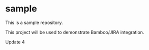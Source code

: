 sample
======

This is a sample repository.

This project will be used to demonstrate Bamboo/JIRA integration.

Update 4
